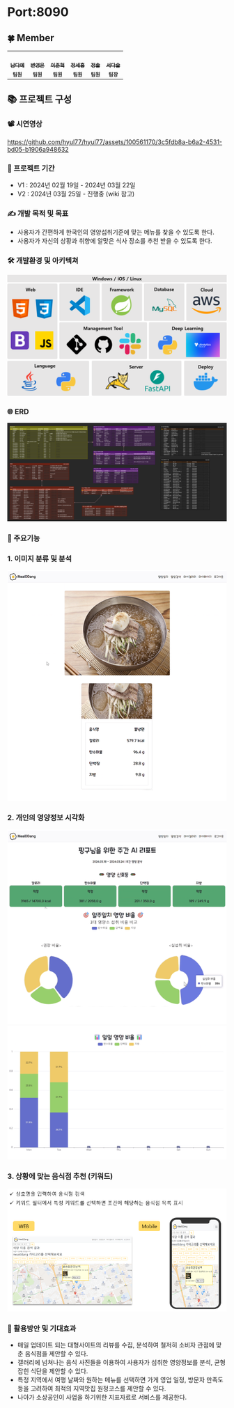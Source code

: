 # Port:8090

## 🍀 Member

<table>
  <tbody>
    <tr>
      <td align="center">
        <a href="https://github.com/dayeah512"><img src="https://avatars.githubusercontent.com/u/145834715?v=4" width="100px;" alt=""/><br />
          <sub><b>남다예</b></sub>
        </a><br />
        <sub><b>팀원</b></sub><br />
<!--         <sub><b> 지도 서비스 구축 / FE </b></sub><br /> -->
      </td>
      <td align="center">
        <a href="https://github.com/byepingu"><img src="https://avatars.githubusercontent.com/u/145783010?v=4" width="100px;" alt=""/><br />
          <sub><b>변영은</b></sub>
        </a><br />
        <sub><b>팀원</b></sub><br />
<!--         <sub><b> 웹 서비스 구축 / DB구축 / BE </b></sub><br /> -->
      </td>
      <td align="center">
        <a href="https://github.com/hyul77"><img src="https://avatars.githubusercontent.com/u/100561170?v=4" width="100px;" alt=""/><br />
          <sub><b>이준혁</b></sub>
        </a><br />
        <sub><b>팀원</b></sub><br />
<!--         <sub><b> AI 모델링 / 식단 서비스 구축 </b></sub><br /> -->
      </td>
      <td align="center">
        <a href="https://github.com/bbundnam"><img src="https://avatars.githubusercontent.com/u/145851524?v=4" width="100px;" alt=""/><br />
          <sub><b>정세홍</b></sub>
        </a><br />
        <sub><b>팀원</b></sub><br />
<!--         <sub><b> 마이페이지 구축 / FE </b></sub><br /> -->
      </td>
      <td align="center">
        <a href="https://github.com/soljeong"><img src="https://avatars.githubusercontent.com/u/72812330?v=4" width="100px;" alt=""/><br />
          <sub><b>정솔</b></sub>
        </a><br />
        <sub><b>팀원</b></sub><br />
<!--         <sub><b> DB구축 / 서버구축 / BE </b></sub><br /> -->
      </td>
      <td align="center">
        <a href="https://github.com/DaSeul-Seo"><img src="https://avatars.githubusercontent.com/u/67898022?v=4" width="100px;" alt=""/><br />
          <sub><b>서다슬</b></sub>
        </a><br />
        <sub><b>팀장</b></sub><br />
<!--         <sub><b> AI 모델링 / 식단 서비스 구축 </b></sub><br /> -->
      </td>
    </tr>
  </tbody>
</table>

## 📚 프로젝트 구성


### 📽️ 시연영상

https://github.com/hyul77/hyul77/assets/100561170/3c5fdb8a-b6a2-4531-bd05-b1906a948632


### 📅 프로젝트 기간
- V1 : 2024년 02월 19일 - 2024년 03월 22일
- V2 : 2024년 03월 25일 - 진행중 (wiki 참고)

### ✍️ 개발 목적 및 목표
- 사용자가 간편하게 한국인의 영양섭취기준에 맞는 메뉴를 찾을 수 있도록 한다.
- 사용자가 자신의 상황과 취향에 알맞은 식사 장소를 추천 받을 수 있도록 한다.


### 🛠 개발환경 및 아키텍쳐
![stack](./profile/stack.png)

### 🌐 ERD
![erd](./profile/erd.png)

### 📒 주요기능
### 1. 이미지 분류 및 분석
![func1](./profile/function1_f.png)
### 2. 개인의 영양정보 시각화
![func2](./profile/function2_1f.png)
![func2](./profile/function2_2f.png)
### 3. 상황에 맞는 음식점 추천 (키워드)
![func3](./profile/function3.png)

### 🌟 활용방안 및 기대효과
- 매일 업데이트 되는 대형사이트의 리뷰를 수집, 분석하여 철저히 소비자 관점에 맞춘 음식점을 제안할 수 있다.
- 갤러리에 넘쳐나는 음식 사진들을 이용하여 사용자가 섭취한 영양정보를 분석, 균형 잡힌 식단을 제안할 수 있다.
- 특정 지역에서 여행 날짜와 원하는 메뉴를 선택하면 가게 영업 일정, 방문자 만족도 등을 고려하여 최적의 지역맛집 원정코스를 제안할 수 있다.
- 나아가 소상공인이 사업을 하기위한 지표자료로 서비스를 제공한다.
